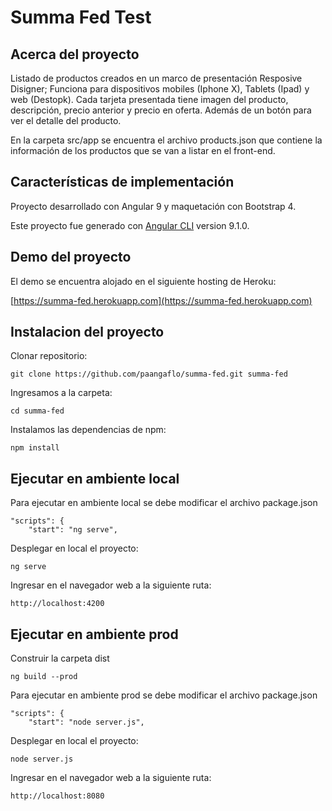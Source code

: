 # Summa Fed Test

## Acerca del proyecto

Listado de productos creados en un marco de presentación Resposive Disigner; Funciona para dispositivos mobiles (Iphone X), Tablets (Ipad) y web (Destopk).
Cada tarjeta presentada tiene imagen del producto, descripción, precio anterior y precio en oferta. Además de un botón para ver el detalle del producto.

En la carpeta src/app se encuentra el archivo products.json que contiene la información de los productos que se van a listar en el front-end.

## Características de implementación

Proyecto desarrollado con Angular 9 y maquetación con Bootstrap 4.

Este proyecto fue generado con [Angular CLI](https://github.com/angular/angular-cli) version 9.1.0.

## Demo del proyecto

El demo se encuentra alojado en el siguiente hosting de Heroku:

[https://summa-fed.herokuapp.com](https://summa-fed.herokuapp.com)

## Instalacion del proyecto

Clonar repositorio:
```shell script
git clone https://github.com/paangaflo/summa-fed.git summa-fed
```
Ingresamos a la carpeta:
```shell script
cd summa-fed
```
Instalamos las dependencias de npm:
```shell script
npm install
```

## Ejecutar en ambiente local

Para ejecutar en ambiente local se debe modificar el archivo package.json
```shell script
"scripts": {
    "start": "ng serve",
```
Desplegar en local el proyecto:
```shell script
ng serve
```
Ingresar en el navegador web a la siguiente ruta:
```shell script
http://localhost:4200
```

## Ejecutar en ambiente prod

Construir la carpeta dist
```shell script
ng build --prod
```
Para ejecutar en ambiente prod se debe modificar el archivo package.json
```shell script
"scripts": {
    "start": "node server.js",
```
Desplegar en local el proyecto:
```shell script
node server.js
```
Ingresar en el navegador web a la siguiente ruta:
```shell script
http://localhost:8080
```